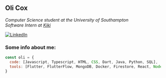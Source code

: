 <h2>Oli Cox</h2>
<p><em>Computer Science student at the University of Southampton</br>Software Intern at <a href="https://getkiki.app">Kiki</a></em></p>

[![LinkedIn](https://img.shields.io/badge/linkedin-%230077B5.svg?style=for-the-badge&logo=linkedin&logoColor=white)](https://www.linkedin.com/in/oli-cox)


### Some info about me:

```javascript
const oli = {
  code: [Javascript, Typescript, HTML, CSS, Dart, Java, Python, SQL],
  tools: [Flutter, FlutterFlow, MongoDB, Docker, Firestore, React, Node, Tailwind],
}
```
